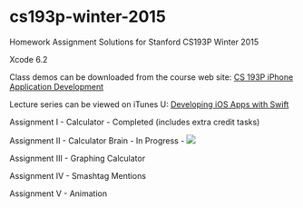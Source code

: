 # cs193p-winter-2015

Homework Assignment Solutions for Stanford CS193P Winter 2015



Xcode 6.2

Class demos can be downloaded from the course web site: <a target="_blank"  href="http://www.stanford.edu/class/cs193p/cgi-bin/drupal/">CS 193P iPhone Application Development</a>

Lecture series can be viewed on iTunes U: <a target="_blank"  href="https://itunes.apple.com/us/course/developing-ios-8-apps-swift/id961180099">Developing iOS Apps with Swift</a>


Assignment I - Calculator - Completed (includes extra credit tasks)

Assignment II - Calculator Brain  - In Progress -  <a href="https://travis-ci.org/riesamac/cs193p-winter-2015"><img src="https://travis-ci.org/riesamac/cs193p-winter-2015.svg?branch=master" /><a/>

Assignment III - Graphing Calculator

Assignment IV - Smashtag Mentions

Assignment V - Animation
